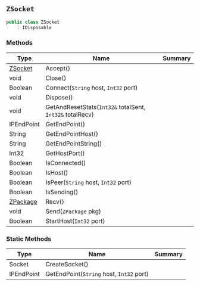 ## `ZSocket`

```csharp
public class ZSocket
    : IDisposable

```

### Methods

| Type | Name | Summary | 
| --- | --- | --- | 
| [ZSocket](./ZSocket.md) | Accept() |  | 
| void | Close() |  | 
| Boolean | Connect(`String` host, `Int32` port) |  | 
| void | Dispose() |  | 
| void | GetAndResetStats(`Int32&` totalSent, `Int32&` totalRecv) |  | 
| IPEndPoint | GetEndPoint() |  | 
| String | GetEndPointHost() |  | 
| String | GetEndPointString() |  | 
| Int32 | GetHostPort() |  | 
| Boolean | IsConnected() |  | 
| Boolean | IsHost() |  | 
| Boolean | IsPeer(`String` host, `Int32` port) |  | 
| Boolean | IsSending() |  | 
| [ZPackage](./ZPackage.md) | Recv() |  | 
| void | Send(`ZPackage` pkg) |  | 
| Boolean | StartHost(`Int32` port) |  | 


### Static Methods

| Type | Name | Summary | 
| --- | --- | --- | 
| Socket | CreateSocket() |  | 
| IPEndPoint | GetEndPoint(`String` host, `Int32` port) |  | 


